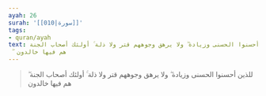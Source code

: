 ```yaml
---
ayah: 26
surah: '[[010|سورة]]'
tags:
- quran/ayah
text: للذين أحسنوا الحسنى وزيادة ۖ ولا يرهق وجوههم قتر ولا ذلة ۚ أولئك أصحاب الجنة
  ۖ هم فيها خالدون
---
```

> للذين أحسنوا الحسنى وزيادة ۖ ولا يرهق وجوههم قتر ولا ذلة ۚ أولئك أصحاب الجنة ۖ هم فيها خالدون
